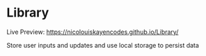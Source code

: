 # Library
Live Preview: https://nicolouiskayencodes.github.io/Library/

Store user inputs and updates and use local storage to persist data
